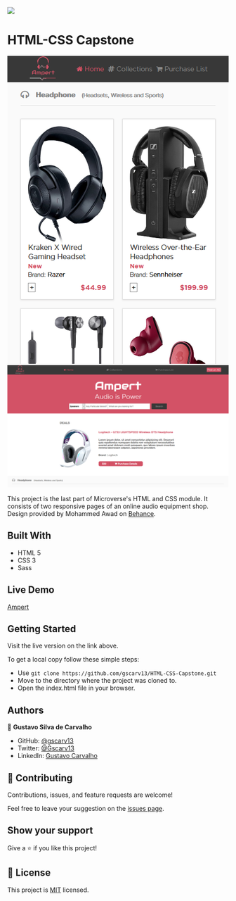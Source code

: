 ![](https://img.shields.io/badge/Microverse-blueviolet)

# HTML-CSS Capstone

![screenshot](./assets/img/Screenshot_2020-12-16Ampert1.png)
![screenshot](./assets/img/Screenshot_2020-12-16Ampert2.png)

This project is the last part of Microverse's HTML and CSS module. It consists of two responsive pages of an online audio equipment shop. Design provided by Mohammed Awad on [Behance](https://www.behance.net/gallery/24796463/ZATTIX).

## Built With

- HTML 5
- CSS 3
- Sass

## Live Demo

[Ampert](https://gscarv13.github.io/HTML-CSS-Capstone/)


## Getting Started

Visit the live version on the link above.

To get a local copy follow these simple steps:

- Use `git clone https://github.com/gscarv13/HTML-CSS-Capstone.git`
- Move to the directory where the project was cloned to. 
- Open the index.html file in your browser.


## Authors

👤 **Gustavo Silva de Carvalho**

- GitHub: [@gscarv13](https://github.com/gscarv13)
- Twitter: [@Gscarv13](https://twitter.com/Gscarv13)
- LinkedIn: [Gustavo Carvalho](https://www.linkedin.com/in/gustavo-silva-de-carvalho-72998a156/)

## 🤝 Contributing

Contributions, issues, and feature requests are welcome!

Feel free to leave your suggestion on the [issues page](https://github.com/gscarv13/HTML-CSS-Capstone/issues).

## Show your support

Give a ⭐️ if you like this project!

## 📝 License

This project is [MIT](https://opensource.org/licenses/mit-license.php) licensed.
